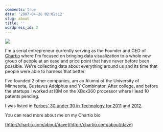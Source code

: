 ```yaml
---
comments: true
date: '2007-04-26 02:02:12'
slug: about
title: ''
wordpress_id: 2
---
```


<img src="{{media_url('images/profile.jpg') }}" />

I'm a serial entrepreneur currently serving as the Founder and CEO of [Chartio](http://chartio.com) where I'm focused on bringing data visualization to a whole new group of people at an ease and price point that have never before been possible.  We're collecting data about everything around us and its time that people were able to harness that better.

I've founded 2 other companies, am an Alumni of the University of Minnesota, Gustavus Adolphus and Y Combinator.  After college, and before the startups I worked at IBM on the XBox360 processor where I lead 10 patents pending.

I was listed in [Forbes' 30 under 30 in Technology for 2011][Forbes2011] and [2012][Forbes2012].

You can read more about me on my Chartio bio

[http://chartio.com/about/dave](http://chartio.com/about/dave)



[Forbes2011]: http://www.forbes.com/pictures/lmf45kde/dave-fowler-founder-and-president-chart-io-28/ "Dave Fowler - Forbes 30 under 30 2011"
[Forbes2012]: http://www.forbes.com/pictures/lmf45fdij/dave-fowler/ "Dave Fowler - Forbes 30 under 30 2012"
